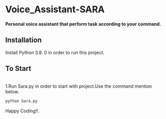 # Voice_Assistant-SARA


<h4>Personal voice assistant that perform task according to your command.</h4>


## Installation
Install Python 3.8. 0 in order to run this project.


## To Start
<br/> 1.Run Sara.py in order to start with project.Use the command mention below.

```bash
python Sara.py
```
Happy Coding!!.
